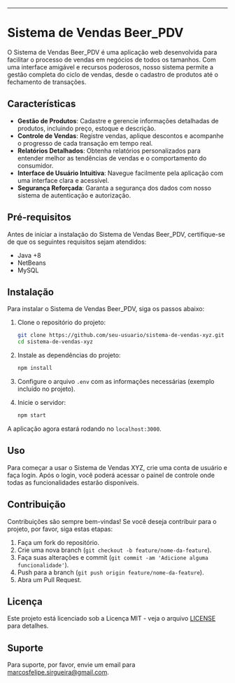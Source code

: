 
---

# Sistema de Vendas Beer_PDV

O Sistema de Vendas Beer_PDV é uma aplicação web desenvolvida para facilitar o processo de vendas em negócios de todos os tamanhos. Com uma interface amigável e recursos poderosos, nosso sistema permite a gestão completa do ciclo de vendas, desde o cadastro de produtos até o fechamento de transações.

## Características

- **Gestão de Produtos**: Cadastre e gerencie informações detalhadas de produtos, incluindo preço, estoque e descrição.
- **Controle de Vendas**: Registre vendas, aplique descontos e acompanhe o progresso de cada transação em tempo real.
- **Relatórios Detalhados**: Obtenha relatórios personalizados para entender melhor as tendências de vendas e o comportamento do consumidor.
- **Interface de Usuário Intuitiva**: Navegue facilmente pela aplicação com uma interface clara e acessível.
- **Segurança Reforçada**: Garanta a segurança dos dados com nosso sistema de autenticação e autorização.

## Pré-requisitos

Antes de iniciar a instalação do Sistema de Vendas Beer_PDV, certifique-se de que os seguintes requisitos sejam atendidos:

- Java +8
- NetBeans
- MySQL

## Instalação

Para instalar o Sistema de Vendas Beer_PDV, siga os passos abaixo:

1. Clone o repositório do projeto:
   ```bash
   git clone https://github.com/seu-usuario/sistema-de-vendas-xyz.git
   cd sistema-de-vendas-xyz
   ```

2. Instale as dependências do projeto:
   ```bash
   npm install
   ```

3. Configure o arquivo `.env` com as informações necessárias (exemplo incluído no projeto).

4. Inicie o servidor:
   ```bash
   npm start
   ```

A aplicação agora estará rodando no `localhost:3000`.

## Uso

Para começar a usar o Sistema de Vendas XYZ, crie uma conta de usuário e faça login. Após o login, você poderá acessar o painel de controle onde todas as funcionalidades estarão disponíveis.

## Contribuição

Contribuições são sempre bem-vindas! Se você deseja contribuir para o projeto, por favor, siga estas etapas:

1. Faça um fork do repositório.
2. Crie uma nova branch (`git checkout -b feature/nome-da-feature`).
3. Faça suas alterações e commit (`git commit -am 'Adicione alguma funcionalidade'`).
4. Push para a branch (`git push origin feature/nome-da-feature`).
5. Abra um Pull Request.

## Licença

Este projeto está licenciado sob a Licença MIT - veja o arquivo [LICENSE](LICENSE) para detalhes.

## Suporte

Para suporte, por favor, envie um email para marcosfelipe.sirgueira@gmail.com.
